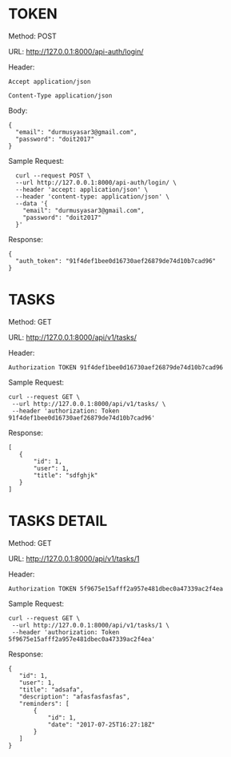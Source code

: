 # TOKEN

Method: POST

URL: http://127.0.0.1:8000/api-auth/login/

Header:
~~~~
Accept application/json

Content-Type application/json
~~~~

Body:
~~~~
{
  "email": "durmusyasar3@gmail.com",
  "password": "doit2017"
}
~~~~

Sample Request:
~~~~
  curl --request POST \
  --url http://127.0.0.1:8000/api-auth/login/ \
  --header 'accept: application/json' \
  --header 'content-type: application/json' \
  --data '{
    "email": "durmusyasar3@gmail.com",
    "password": "doit2017"
  }'
~~~~

Response:
~~~~
{
  "auth_token": "91f4def1bee0d16730aef26879de74d10b7cad96"
}
~~~~

# TASKS

Method: GET

URL: http://127.0.0.1:8000/api/v1/tasks/

Header:
~~~~
Authorization TOKEN 91f4def1bee0d16730aef26879de74d10b7cad96
~~~~

Sample Request:
~~~~
curl --request GET \
 --url http://127.0.0.1:8000/api/v1/tasks/ \
 --header 'authorization: Token 91f4def1bee0d16730aef26879de74d10b7cad96'
~~~~

Response:
~~~~
[
   {
       "id": 1,
       "user": 1,
       "title": "sdfghjk"
   }
]
~~~~

# TASKS DETAIL

Method: GET

URL: http://127.0.0.1:8000/api/v1/tasks/1

Header: 
~~~~
Authorization TOKEN 5f9675e15afff2a957e481dbec0a47339ac2f4ea
~~~~

Sample Request:
~~~~
curl --request GET \
 --url http://127.0.0.1:8000/api/v1/tasks/1 \
 --header 'authorization: Token 5f9675e15afff2a957e481dbec0a47339ac2f4ea'
~~~~

Response:
~~~~
{
   "id": 1,
   "user": 1,
   "title": "adsafa",
   "description": "afasfasfasfas",
   "reminders": [
       {
           "id": 1,
           "date": "2017-07-25T16:27:18Z"
       }
   ]
}
~~~~










